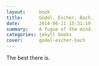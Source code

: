 ```yaml
---
layout:     book
title:      Gödel, Escher, Bach.
date:       2014-06-11 15:31:19
summary:    A fugue of the mind.
categories: jekyll books
cover:      godel-escher-bach
---
```


The best there is. 